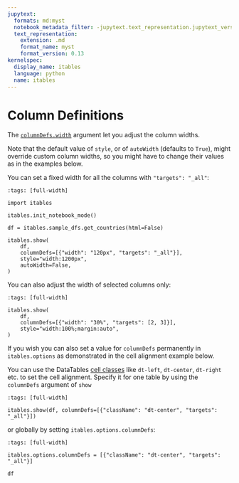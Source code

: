 ```yaml
---
jupytext:
  formats: md:myst
  notebook_metadata_filter: -jupytext.text_representation.jupytext_version
  text_representation:
    extension: .md
    format_name: myst
    format_version: 0.13
kernelspec:
  display_name: itables
  language: python
  name: itables
---
```


# Column Definitions

The [`columnDefs.width`](https://datatables.net/reference/option/columns.width) argument let you adjust the column widths.

Note that the default value of `style`, or of `autoWidth` (defaults to `True`), might override custom column widths,
so you might have to change their values as in the examples below.

You can set a fixed width for all the columns with `"targets": "_all"`:

```{code-cell} ipython3
:tags: [full-width]

import itables

itables.init_notebook_mode()

df = itables.sample_dfs.get_countries(html=False)

itables.show(
    df,
    columnDefs=[{"width": "120px", "targets": "_all"}],
    style="width:1200px",
    autoWidth=False,
)
```

You can also adjust the width of selected columns only:

```{code-cell} ipython3
:tags: [full-width]

itables.show(
    df,
    columnDefs=[{"width": "30%", "targets": [2, 3]}],
    style="width:100%;margin:auto",
)
```

If you wish you can also set a value for `columnDefs` permanently in `itables.options` as demonstrated in the cell alignment example below.

You can use the DataTables [cell classes](https://datatables.net/manual/styling/classes#Cell-classes) like `dt-left`, `dt-center`, `dt-right` etc. to set the cell alignment. Specify it for one table by using the `columnDefs` argument of `show`

```{code-cell} ipython3
:tags: [full-width]

itables.show(df, columnDefs=[{"className": "dt-center", "targets": "_all"}])
```

or globally by setting `itables.options.columnDefs`:

```{code-cell} ipython3
:tags: [full-width]

itables.options.columnDefs = [{"className": "dt-center", "targets": "_all"}]

df
```
